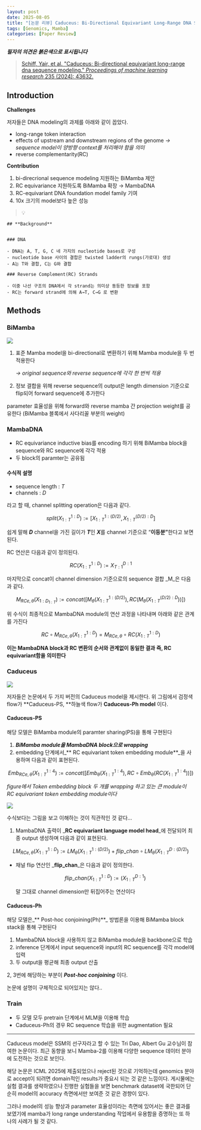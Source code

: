 ```yaml
---
layout: post
date: 2025-08-05
title: "[논문 리뷰] Caduceus: Bi-Directional Equivariant Long-Range DNA Sequence Modeling"
tags: [Genomics, Mamba]
categories: [Paper Review]
---
```


<span class="notion-red">_**필자의 의견은 붉은색으로 표시됩니다**_</span>


> [Schiff, Yair, et al. "Caduceus: Bi-directional equivariant long-range dna sequence modeling." ](https://pmc.ncbi.nlm.nih.gov/articles/PMC12189541/)[_Proceedings of machine learning research_](https://pmc.ncbi.nlm.nih.gov/articles/PMC12189541/)[ 235 (2024): 43632.](https://pmc.ncbi.nlm.nih.gov/articles/PMC12189541/)



## Introduction


**Challenges**


저자들은 DNA modeling의 과제를 아래와 같이 꼽았다.

- long-range token interaction
- effects of upstream and downstream regions of the genome 
_→ sequence model이 양방향 context를 처리해야 함을 의미_
- reverse complementarity(RC)

**Contribution**

1. bi-direcrional sequence modeling 지원하는 BiMamba 제안
1. RC equivariance 지원하도록 BiMamba 확장 → MambaDNA
1. RC-equivariant DNA foundation model family 기여
1. 10x 크기의 model보다 높은 성능

> 💡 


	## **Background**


	### DNA

	- DNA는 A, T, G, C 네 가지의 nucleotide bases로 구성
	- nucleotide base 사이의 결합은 twisted ladder의 rungs(가로대) 생성
	- A는 T와 결합, C는 G와 결합

	### Reverse Complement(RC) Strands

	- 이중 나선 구조의 DNA에서 각 strand는 의미상 동등한 정보를 포함
	- RC는 forward strand에 의해 A→T, C→G 로 변환


## Methods



### BiMamba


![](https://prod-files-secure.s3.us-west-2.amazonaws.com/542b861c-36a8-4051-84e5-8804b6728dba/2c247d59-7815-4980-99f0-8f0d21f445a7/image.png?X-Amz-Algorithm=AWS4-HMAC-SHA256&X-Amz-Content-Sha256=UNSIGNED-PAYLOAD&X-Amz-Credential=ASIAZI2LB466Y2CRQFQV%2F20250930%2Fus-west-2%2Fs3%2Faws4_request&X-Amz-Date=20250930T230112Z&X-Amz-Expires=3600&X-Amz-Security-Token=IQoJb3JpZ2luX2VjEG4aCXVzLXdlc3QtMiJIMEYCIQCAppIehUWlex6LwqDElpMkcMWhCMmXZoyK88%2B7aosYWQIhAMAJPgapCAXFYGwaIRFddLn2FBrRHDXWzPgWGXGDiVRiKogECPf%2F%2F%2F%2F%2F%2F%2F%2F%2F%2FwEQABoMNjM3NDIzMTgzODA1IgweHJyVedhUwVGYQGkq3AN8R9IYmV%2BPU1%2FTa4BORCt%2BDILiDwojfbIGpFfJSPJfFgBMQaPwaZBoIi7Op2g24fwbP70t3agtp7N28l27dUFPTh5zwP0xEDWWyMoa%2FT8BovHbTnHrmcfltZdkLI7cqWqfesdYB1pwSfBxjzPNnEZQuIONy4w5D10wfpTqWIaGfPCL50pDb%2Bl6qgpyJN%2FjFQdp2I0qWobdZOM1Oo7%2BOX6CsUlHCuj5oQu5zDh7aXTFsjvqnJ98sQV9l6u6MVaf0tWYk%2B%2F%2F4RHrdOyM4oDT90LiGXJiMzSuConNx%2FO2ByvREjtgoY7frNjy%2BXdbpvCWJEGscPknNkM%2BQNta5olxOg78aG64oqxYohiomGJPFc0l1t82DALtHi7BDj%2FUNX90%2FPYUL5SgwpvakFQuvxKq81Csg%2BHyTQbtgsHP4zEobhoOez%2BsuoNCj3QcNLLmF8mYINlSfccZZDadgm0FbZcvV35Z%2FjsQBBez0b4jYeuAN8MpJHSanK8bMR3D4naDFKeCvtG8DVC1n1tmyarrXqTKT1aJT8uksLfksANcXb501PWL9%2BrWMdylscRXAT3YF%2BY6N4sEzVULCKw1%2F5MLpUst9u2RnXTOJPoz3EP8o47whgzKHEH9n3ehkZVMjEPndjC3n%2FHGBjqkAT6j0Mbaz%2B%2F6wuTC1w%2FqNXrnV5v%2BRLiFQzB3O6LBd3X22iRSNYk7qwez3nKwPL3m6EyQK7i7pGjJ7JoWEcRXqL%2BQOEslstNswydqSg2DF1L8EvyM7ySaus2Msd1neWRDEIYAiYkJixUxd09IjENOV0pG8RIvbcEHy6PZHpcmi45R42kWXweJQLRuf03Di0XCA%2FvQ8OFsF3c9kxuE8ryRmQ7Ihr%2F3&X-Amz-Signature=6ca5a680ce43766e843ee9e7cd4fa753ba544ea99afe1757c65067b2d598225c&X-Amz-SignedHeaders=host&x-amz-checksum-mode=ENABLED&x-id=GetObject)

1. 표준 Mamba model을 bi-directional로 변환하기 위해 Mamba module을 두 번 적용한다

	_→ original sequence와 reverse sequence에 각각 한 번씩 적용_

1. 정보 결합을 위해 reverse sequence의 output은 length dimension 기준으로 flip되어 forward sequence에 추가한다

parameter 효율성을 위해 forward와 reverse mamba 간 projection weight를 공유한다 (BiMamba 블록에서 사다리꼴 부분의 weight)



### MambaDNA

- RC equivariance inductive bias를 encoding 하기 위해 BiMamba block을 sequence와 RC sequence에 각각 적용
- 두 block의 paramter는 공유됨


#### 수식적 설명

- sequence length : _T_
- channels : _D_

라고 할 때,  channel splitting operation은 다음과 같다.


$$
split(X^{1:D}_{1:T}):=[X^{1:(D/2)}_{1:T},X^{(D/2):D}_{1:T}]
$$


<span class="notion-red">쉽게 말해 </span><span class="notion-red">_**D**_</span><span class="notion-red"> channel을 가진 길이가 </span><span class="notion-red">_**T**_</span><span class="notion-red">인 </span><span class="notion-red">_**X**_</span><span class="notion-red">를 channel 기준으로 “</span><span class="notion-red">**이등분”**</span><span class="notion-red">한다고 보면 된다.</span>


RC 연산은 다음과 같이 정의된다.


$$
RC(X^{1:D}_{1:T}):=X^{D:1}_{T:1}
$$


마지막으로 concat이 channel dimension 기준으로의 sequence 결합 _M_은 다음과 같다.


$$
M_{RCe,\theta}(X_{1:D_{1:T}}):=concat([M_{\theta}(X^{1:(D/2)}_{1:T}),RC(M_{\theta}(X^{(D/2):D}_{1:T}))])
$$


위 수식이 최종적으로 MambaDNA module의 연산 과정을 나타내며 아래와 같은 관계를 가진다


$$
RC\circ M_{RCe,\theta}(X^{1:D}_{1:T}) = M_{RCe,\theta} \circ RC(X^{1:D}_{1:T})
$$


**이는 MambaDNA block과 RC 변환의 순서와 관계없이 동일한 결과 즉, RC equivariant함을 의미한다**



### Caduceus


![](https://prod-files-secure.s3.us-west-2.amazonaws.com/542b861c-36a8-4051-84e5-8804b6728dba/f94a60d7-8145-473b-aef9-7c68d3ec604a/image.png?X-Amz-Algorithm=AWS4-HMAC-SHA256&X-Amz-Content-Sha256=UNSIGNED-PAYLOAD&X-Amz-Credential=ASIAZI2LB466Y2CRQFQV%2F20250930%2Fus-west-2%2Fs3%2Faws4_request&X-Amz-Date=20250930T230112Z&X-Amz-Expires=3600&X-Amz-Security-Token=IQoJb3JpZ2luX2VjEG4aCXVzLXdlc3QtMiJIMEYCIQCAppIehUWlex6LwqDElpMkcMWhCMmXZoyK88%2B7aosYWQIhAMAJPgapCAXFYGwaIRFddLn2FBrRHDXWzPgWGXGDiVRiKogECPf%2F%2F%2F%2F%2F%2F%2F%2F%2F%2FwEQABoMNjM3NDIzMTgzODA1IgweHJyVedhUwVGYQGkq3AN8R9IYmV%2BPU1%2FTa4BORCt%2BDILiDwojfbIGpFfJSPJfFgBMQaPwaZBoIi7Op2g24fwbP70t3agtp7N28l27dUFPTh5zwP0xEDWWyMoa%2FT8BovHbTnHrmcfltZdkLI7cqWqfesdYB1pwSfBxjzPNnEZQuIONy4w5D10wfpTqWIaGfPCL50pDb%2Bl6qgpyJN%2FjFQdp2I0qWobdZOM1Oo7%2BOX6CsUlHCuj5oQu5zDh7aXTFsjvqnJ98sQV9l6u6MVaf0tWYk%2B%2F%2F4RHrdOyM4oDT90LiGXJiMzSuConNx%2FO2ByvREjtgoY7frNjy%2BXdbpvCWJEGscPknNkM%2BQNta5olxOg78aG64oqxYohiomGJPFc0l1t82DALtHi7BDj%2FUNX90%2FPYUL5SgwpvakFQuvxKq81Csg%2BHyTQbtgsHP4zEobhoOez%2BsuoNCj3QcNLLmF8mYINlSfccZZDadgm0FbZcvV35Z%2FjsQBBez0b4jYeuAN8MpJHSanK8bMR3D4naDFKeCvtG8DVC1n1tmyarrXqTKT1aJT8uksLfksANcXb501PWL9%2BrWMdylscRXAT3YF%2BY6N4sEzVULCKw1%2F5MLpUst9u2RnXTOJPoz3EP8o47whgzKHEH9n3ehkZVMjEPndjC3n%2FHGBjqkAT6j0Mbaz%2B%2F6wuTC1w%2FqNXrnV5v%2BRLiFQzB3O6LBd3X22iRSNYk7qwez3nKwPL3m6EyQK7i7pGjJ7JoWEcRXqL%2BQOEslstNswydqSg2DF1L8EvyM7ySaus2Msd1neWRDEIYAiYkJixUxd09IjENOV0pG8RIvbcEHy6PZHpcmi45R42kWXweJQLRuf03Di0XCA%2FvQ8OFsF3c9kxuE8ryRmQ7Ihr%2F3&X-Amz-Signature=8258ebb627cdfb5baf7022eab1c9156636c098e029139fdc8ec964f79abc142a&X-Amz-SignedHeaders=host&x-amz-checksum-mode=ENABLED&x-id=GetObject)


저자들은 논문에서 두 가지 버전의 Caduceus model을 제시한다. 위 그림에서 검정색 flow가 **Caduceus-PS, **하늘색 flow가 **Caduceus-Ph model** 이다.



#### Caduceus-PS


해당 모델은 BiMamba module의 paramter sharing(PS)을 통해 구현된다

1. _**BiMamba module을 MambaDNA block으로 wrapping**_
1. embedding 단계에서_** RC equivariant token embedding module**_을 사용하며 다음과 같이 표현된다.

$$
Emb_{RCe,\theta}(X^{1:4}_{1:T}):=concat([Emb_{\theta}(X^{1:4}_{1:T}),RC \circ Emb_{\theta}(RC(X^{1:4}_{1:T}))])
$$


_figure에서 Token embedding block 두 개를 wrapping 하고 있는 큰 module이 RC equivariant token embedding module이다_


![](https://prod-files-secure.s3.us-west-2.amazonaws.com/542b861c-36a8-4051-84e5-8804b6728dba/b175e4da-71eb-4e91-8c23-a06dabe673c9/image.png?X-Amz-Algorithm=AWS4-HMAC-SHA256&X-Amz-Content-Sha256=UNSIGNED-PAYLOAD&X-Amz-Credential=ASIAZI2LB466Y2CRQFQV%2F20250930%2Fus-west-2%2Fs3%2Faws4_request&X-Amz-Date=20250930T230112Z&X-Amz-Expires=3600&X-Amz-Security-Token=IQoJb3JpZ2luX2VjEG4aCXVzLXdlc3QtMiJIMEYCIQCAppIehUWlex6LwqDElpMkcMWhCMmXZoyK88%2B7aosYWQIhAMAJPgapCAXFYGwaIRFddLn2FBrRHDXWzPgWGXGDiVRiKogECPf%2F%2F%2F%2F%2F%2F%2F%2F%2F%2FwEQABoMNjM3NDIzMTgzODA1IgweHJyVedhUwVGYQGkq3AN8R9IYmV%2BPU1%2FTa4BORCt%2BDILiDwojfbIGpFfJSPJfFgBMQaPwaZBoIi7Op2g24fwbP70t3agtp7N28l27dUFPTh5zwP0xEDWWyMoa%2FT8BovHbTnHrmcfltZdkLI7cqWqfesdYB1pwSfBxjzPNnEZQuIONy4w5D10wfpTqWIaGfPCL50pDb%2Bl6qgpyJN%2FjFQdp2I0qWobdZOM1Oo7%2BOX6CsUlHCuj5oQu5zDh7aXTFsjvqnJ98sQV9l6u6MVaf0tWYk%2B%2F%2F4RHrdOyM4oDT90LiGXJiMzSuConNx%2FO2ByvREjtgoY7frNjy%2BXdbpvCWJEGscPknNkM%2BQNta5olxOg78aG64oqxYohiomGJPFc0l1t82DALtHi7BDj%2FUNX90%2FPYUL5SgwpvakFQuvxKq81Csg%2BHyTQbtgsHP4zEobhoOez%2BsuoNCj3QcNLLmF8mYINlSfccZZDadgm0FbZcvV35Z%2FjsQBBez0b4jYeuAN8MpJHSanK8bMR3D4naDFKeCvtG8DVC1n1tmyarrXqTKT1aJT8uksLfksANcXb501PWL9%2BrWMdylscRXAT3YF%2BY6N4sEzVULCKw1%2F5MLpUst9u2RnXTOJPoz3EP8o47whgzKHEH9n3ehkZVMjEPndjC3n%2FHGBjqkAT6j0Mbaz%2B%2F6wuTC1w%2FqNXrnV5v%2BRLiFQzB3O6LBd3X22iRSNYk7qwez3nKwPL3m6EyQK7i7pGjJ7JoWEcRXqL%2BQOEslstNswydqSg2DF1L8EvyM7ySaus2Msd1neWRDEIYAiYkJixUxd09IjENOV0pG8RIvbcEHy6PZHpcmi45R42kWXweJQLRuf03Di0XCA%2FvQ8OFsF3c9kxuE8ryRmQ7Ihr%2F3&X-Amz-Signature=3a05a8af18d1362ba49e7fd19ff24c73b2e95bc68d6d02e87ffe19adf25abcc4&X-Amz-SignedHeaders=host&x-amz-checksum-mode=ENABLED&x-id=GetObject)


<span class="notion-red">수식보다는 그림을 보고 이해하는 것이 직관적인 것 같다…</span>

1. MambaDNA 출력이 _**RC equivariant language model head**_에 전달되어 최종 output 생성하며 다음과 같이 표현된다.

$$
LM_{RCe,\theta}(X^{1:D}_{1:T}):= LM_{\theta}(X^{1:(D/2)}_{1:T})+flip\_chan\circ LM_{\theta}(X^{D:(D/2)}_{1:T})
$$

- 채널 flip 연산인 _**flip\_chan**_은 다음과 같이 정의한다.

	$$
	flip\_chan(X^{1:D}_{1:T}):=(X^{D:1}_{1:T})
	$$


	말 그대로 channel dimension만 뒤집어주는 연산이다



#### Caduceus-Ph


해당 모델은_** Post-hoc conjoining(Ph)**_ 방법론을 이용해 BiMamba block stack을 통해 구현된다

1. MambaDNA block을 사용하지 않고 BiMamba module을 backbone으로 학습
1. inference 단계에서 input sequence와 input의 RC sequence를 각각 model에 입력
1. 두 output을 평균해 최종 output 산출

2, 3번에 해당하는 부분이 _**Post-hoc conjoining**_ 이다.


<span class="notion-red">논문에 설명이 구체적으로 되어있지는 않다..</span>



### Train

- 두 모델 모두 pretrain 단계에서 MLM을 이용해 학습
- Caduceus-Ph의 경우 RC sequence 학습을 위한 augmentation 필요

---


<span class="notion-red">Caduceus model은 SSM의 선구자라고 할 수 있는 Tri Dao, Albert Gu 교수님이 참여한 논문이다. 최근 동향을 보니 Mamba-2를 이용해 다양한 sequence 데이터 분야에 도전하는 것으로 보인다.</span>


<span class="notion-red">해당 논문은 ICML 2025에 제출되었으나 reject된 것으로 기억하는데 genomics 분야로 accept이 되려면 domain적인 results가 중요시 되는 것 같은 느낌이다. 게시물에는 실험 결과를 생략하였으나 진행한 실험들을 보면 benchmark dataset에 국한되어 단순히 model의 accuracy 측면에서만 보여준 것 같은 경향이 있다.</span>


<span class="notion-red">그러나 model의 성능 향상과 parameter 효율성이라는 측면에 있어서는 좋은 결과를 보였기에 mamba가 long range understanding 작업에서 유용함을 증명하는 또 하나의 사례가 될 것 같다.</span>

